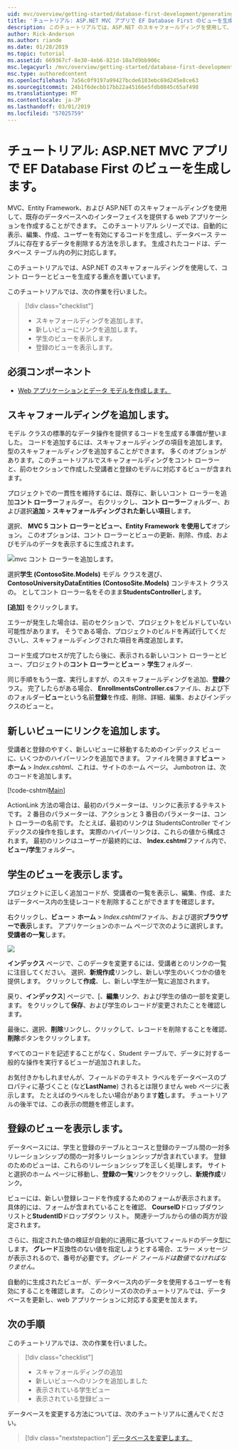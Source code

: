 ```yaml
---
uid: mvc/overview/getting-started/database-first-development/generating-views
title: 'チュートリアル: ASP.NET MVC アプリで EF Database First のビューを生成します。'
description: このチュートリアルでは、ASP.NET のスキャフォールディングを使用して、コント ローラーとビューを生成する重点を置いています。
author: Rick-Anderson
ms.author: riande
ms.date: 01/28/2019
ms.topic: tutorial
ms.assetid: 669367cf-8e30-4eb6-821d-10a7d9bb906c
msc.legacyurl: /mvc/overview/getting-started/database-first-development/generating-views
msc.type: authoredcontent
ms.openlocfilehash: 7a56c0f9197a99427bcde6103ebc69d245e8ce63
ms.sourcegitcommit: 24b1f6decbb17bb22a45166e5fdb0845c65af498
ms.translationtype: MT
ms.contentlocale: ja-JP
ms.lasthandoff: 03/01/2019
ms.locfileid: "57025759"
---
```

# <a name="tutorial-generate-views-for-ef-database-first-with-aspnet-mvc-app"></a>チュートリアル: ASP.NET MVC アプリで EF Database First のビューを生成します。

MVC、Entity Framework、および ASP.NET のスキャフォールディングを使用して、既存のデータベースへのインターフェイスを提供する web アプリケーションを作成することができます。 このチュートリアル シリーズでは、自動的に表示、編集、作成、ユーザーを有効にするコードを生成し、データベース テーブルに存在するデータを削除する方法を示します。 生成されたコードは、データベース テーブル内の列に対応します。

このチュートリアルでは、ASP.NET のスキャフォールディングを使用して、コント ローラーとビューを生成する重点を置いています。

このチュートリアルでは、次の作業を行いました。

> [!div class="checklist"]
> * スキャフォールディングを追加します。
> * 新しいビューにリンクを追加します。
> * 学生のビューを表示します。
> * 登録のビューを表示します。

## <a name="prerequisite"></a>必須コンポーネント

* [Web アプリケーションとデータ モデルを作成します。](creating-the-web-application.md)

## <a name="add-scaffold"></a>スキャフォールディングを追加します。

モデル クラスの標準的なデータ操作を提供するコードを生成する準備が整いました。 コードを追加するには、スキャフォールディングの項目を追加します。 型のスキャフォールディングを追加することができます。 多くのオプションがあります。このチュートリアルでスキャフォールディングをコント ローラーと、前のセクションで作成した受講者と登録のモデルに対応するビューが含まれます。

プロジェクトでの一貫性を維持するには、既存に、新しいコント ローラーを追加**コント ローラー**フォルダー。 右クリックし、**コント ローラー**フォルダー、および選択**追加** > **スキャフォールディングされた新しい項目**します。

選択、 **MVC 5 コント ローラーとビュー、Entity Framework を使用して**オプション。 このオプションは、コント ローラーとビューの更新、削除、作成、およびモデルのデータを表示するに生成されます。

![mvc コント ローラーを追加します。](generating-views/_static/image2.png)

選択**学生 (ContosoSite.Models)** モデル クラスを選び、 **ContosoUniversityDataEntities (ContosoSite.Models)** コンテキスト クラスの。 としてコント ローラー名をそのまま**StudentsController**します。

**[追加]** をクリックします。

エラーが発生した場合は、前のセクションで、プロジェクトをビルドしていない可能性があります。 そうである場合、プロジェクトのビルドを再試行してくださいし、スキャフォールディングされた項目を再度追加します。

コード生成プロセスが完了したら後に、表示される新しいコント ローラーとビュー、プロジェクトの**コント ローラー**と**ビュー** > **学生**フォルダー.


同じ手順をもう一度、実行しますが、のスキャフォールディングを追加、**登録**クラス。 完了したらがある場合、 **EnrollmentsController.cs**ファイル、および下のフォルダー**ビュー**という名前**登録**を作成、削除、詳細、編集、およびインデックスのビューと。

## <a name="add-links-to-new-views"></a>新しいビューにリンクを追加します。

受講者と登録のやすく、新しいビューに移動するためのインデックス ビューに、いくつかのハイパーリンクを追加できます。 ファイルを開きます**ビュー** > **ホーム** > *Index.cshtml*、これは、サイトのホーム ページ。 Jumbotron は、次のコードを追加します。

[!code-cshtml[Main](generating-views/samples/sample1.cshtml)]

ActionLink 方法の場合は、最初のパラメーターは、リンクに表示するテキストです。 2 番目のパラメーターは、アクションと 3 番目のパラメーターは、コント ローラーの名前です。 たとえば、最初のリンクは StudentsController でインデックスの操作を指します。 実際のハイパーリンクは、これらの値から構成されます。 最初のリンクはユーザーが最終的には、 **Index.cshtml**ファイル内で、**ビュー/学生**フォルダー。

## <a name="display-student-views"></a>学生のビューを表示します。

プロジェクトに正しく追加コードが、受講者の一覧を表示し、編集、作成、またはデータベース内の生徒レコードを削除することができますを確認します。

右クリックし、**ビュー** > **ホーム** > *Index.cshtml*ファイル、および選択**ブラウザーで表示**します。 アプリケーションのホーム ページで次のように選択します。**受講者の一覧**します。

![](generating-views/_static/image6.png)

**インデックス** ページで、このデータを変更するには、受講者とのリンクの一覧に注目してください。 選択、**新規作成**リンクし、新しい学生のいくつかの値を提供します。 クリックして**作成**、し、新しい学生が一覧に追加されます。

戻り、**インデックス**] ページで、[、**編集**リンク、および学生の値の一部を変更します。 をクリックして**保存**、および学生のレコードが変更されたことを確認します。

最後に、選択、**削除**リンクし、クリックして、レコードを削除することを確認、**削除**ボタンをクリックします。

すべてのコードを記述することがなく、Student テーブルで、データに対する一般的な操作を実行するビューが追加されました。

お気付きかもしれませんが、フィールドのテキスト ラベルをデータベースのプロパティに基づくこと (など**LastName**) されるとは限りません web ページに表示します。 たとえばのラベルをしたい場合があります**姓**します。 チュートリアルの後半では、この表示の問題を修正します。

## <a name="display-enrollment-views"></a>登録のビューを表示します。

データベースには、学生と登録のテーブルとコースと登録のテーブル間の一対多リレーションシップの間の一対多リレーションシップが含まれています。 登録のためのビューは、これらのリレーションシップを正しく処理します。 サイトと選択のホーム ページに移動し、**登録の一覧**リンクをクリックし、**新規作成**リンク。

ビューには、新しい登録レコードを作成するためのフォームが表示されます。 具体的には、フォームが含まれていることを確認、 **CourseID**ドロップダウン リストと**StudentID**ドロップダウン リスト。 関連テーブルからの値の両方が設定されます。

さらに、指定された値の検証が自動的に適用に基づいてフィールドのデータ型にします。 **グレード**互換性のない値を指定しようとする場合、エラー メッセージが表示されるので、番号が必要です。*グレード フィールドは数値でなければなりません。*

自動的に生成されたビューが、データベース内のデータを使用するユーザーを有効にすることを確認します。 このシリーズの次のチュートリアルでは、データベースを更新し、web アプリケーションに対応する変更を加えます。

## <a name="next-steps"></a>次の手順

このチュートリアルでは、次の作業を行いました。

> [!div class="checklist"]
> * スキャフォールディングの追加
> * 新しいビューへのリンクを追加しました
> * 表示されている学生ビュー
> * 表示されている登録ビュー

データベースを変更する方法については、次のチュートリアルに進んでください。
> [!div class="nextstepaction"]
> [データベースを変更します。](changing-the-database.md)